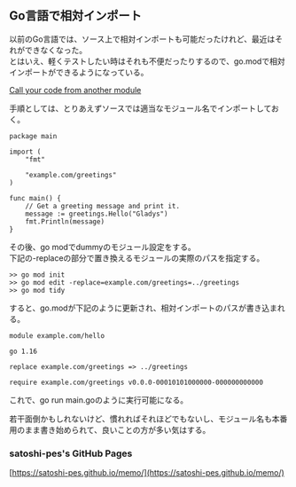 ## Go言語で相対インポート

以前のGo言語では、ソース上で相対インポートも可能だったけれど、最近はそれができなくなった。  
とはいえ、軽くテストしたい時はそれも不便だったりするので、go.modで相対インポートができるようになっている。

[Call your code from another module](https://golang.org/doc/tutorial/call-module-code)

手順としては、とりあえずソースでは適当なモジュール名でインポートしておく。

    package main
    
    import (
        "fmt"
    
        "example.com/greetings"
    )
    
    func main() {
        // Get a greeting message and print it.
        message := greetings.Hello("Gladys")
        fmt.Println(message)
    }

その後、go modでdummyのモジュール設定をする。  
下記の-replaceの部分で置き換えるモジュールの実際のパスを指定する。

    >> go mod init
    >> go mod edit -replace=example.com/greetings=../greetings
    >> go mod tidy

すると、go.modが下記のように更新され、相対インポートのパスが書き込まれる。

    module example.com/hello
    
    go 1.16
    
    replace example.com/greetings => ../greetings
    
    require example.com/greetings v0.0.0-00010101000000-000000000000

これで、go run main.goのように実行可能になる。  

若干面倒かもしれないけど、慣れればそれほどでもないし、モジュール名も本番用のまま書き始められて、良いことの方が多い気はする。

### satoshi-pes's GitHub Pages
[https://satoshi-pes.github.io/memo/](https://satoshi-pes.github.io/memo/)
